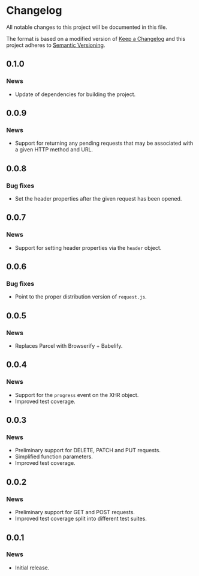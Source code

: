 # Changelog

All notable changes to this project will be documented in this file.

The format is based on a modified version of [Keep a Changelog](http://keepachangelog.com/en/1.0.0/)
and this project adheres to [Semantic Versioning](http://semver.org/spec/v2.0.0.html).

## 0.1.0

### News

* Update of dependencies for building the project.

## 0.0.9

### News

* Support for returning any pending requests that may be associated with a given HTTP method and URL.

## 0.0.8

### Bug fixes

* Set the header properties after the given request has been opened.

## 0.0.7

### News

* Support for setting header properties via the `header` object.

## 0.0.6

### Bug fixes

* Point to the proper distribution version of `request.js`.

## 0.0.5

### News

* Replaces Parcel with Browserify + Babelify.

## 0.0.4

### News

* Support for the `progress` event on the XHR object.
* Improved test coverage.

## 0.0.3

### News

* Preliminary support for DELETE, PATCH and PUT requests.
* Simplified function parameters.
* Improved test coverage.

## 0.0.2

### News

* Preliminary support for GET and POST requests.
* Improved test coverage split into different test suites.

## 0.0.1

### News

* Initial release.
